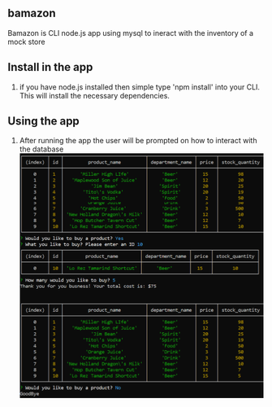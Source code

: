 ## bamazon
Bamazon is CLI node.js app using mysql to ineract with the inventory of a mock store

## Install in the app
1. if you have node.js installed then simple type 'npm install' into your CLI. This will install the necessary dependencies.

## Using the app
1. After running the app the user will be prompted on how to interact with the database
![](bamazonExample.png)